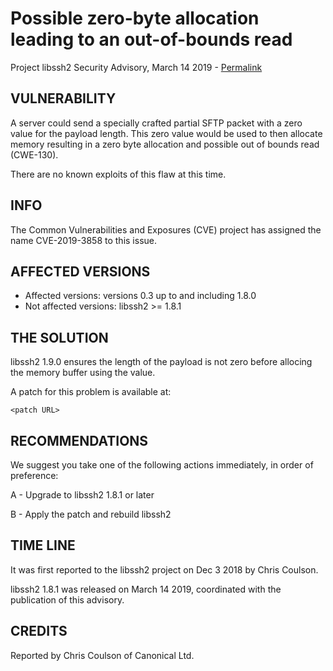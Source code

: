 Possible zero-byte allocation leading to an out-of-bounds read 
=======================================

Project libssh2 Security Advisory, March 14 2019 -
[Permalink](https://www.libssh2.org/CVE-2019-3858.html)

VULNERABILITY
-------------

A server could send a specially crafted partial SFTP packet with a zero value
for the payload length. This zero value would be used to then allocate memory
resulting in a zero byte allocation and possible out of bounds read (CWE-130).


There are no known exploits of this flaw at this time.

INFO
----

The Common Vulnerabilities and Exposures (CVE) project has assigned the name
CVE-2019-3858 to this issue.

AFFECTED VERSIONS
-----------------

- Affected versions: versions 0.3 up to and including 1.8.0
- Not affected versions: libssh2 >= 1.8.1

THE SOLUTION
------------

libssh2 1.9.0 ensures the length of the payload is not zero before allocing
the memory buffer using the value.


A patch for this problem is available at:

    <patch URL>

RECOMMENDATIONS
---------------

We suggest you take one of the following actions immediately, in order of
preference:

A - Upgrade to libssh2 1.8.1 or later

B - Apply the patch and rebuild libssh2

TIME LINE
---------

It was first reported to the libssh2 project on Dec 3 2018 by Chris Coulson.

libssh2 1.8.1 was released on March 14 2019, coordinated with the publication
of this advisory.

CREDITS
-------

Reported by Chris Coulson of Canonical Ltd.
